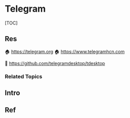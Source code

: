 # Telegram

[TOC]



## Res
🏠 https://telegram.org
🏠 https://www.telegramhcn.com

🚧 https://github.com/telegramdesktop/tdesktop


### Related Topics



## Intro


## Ref
[Telegram解除不能主动跟陌生人私聊的限制]: https://www.telegramhcn.com/article/10033.html
